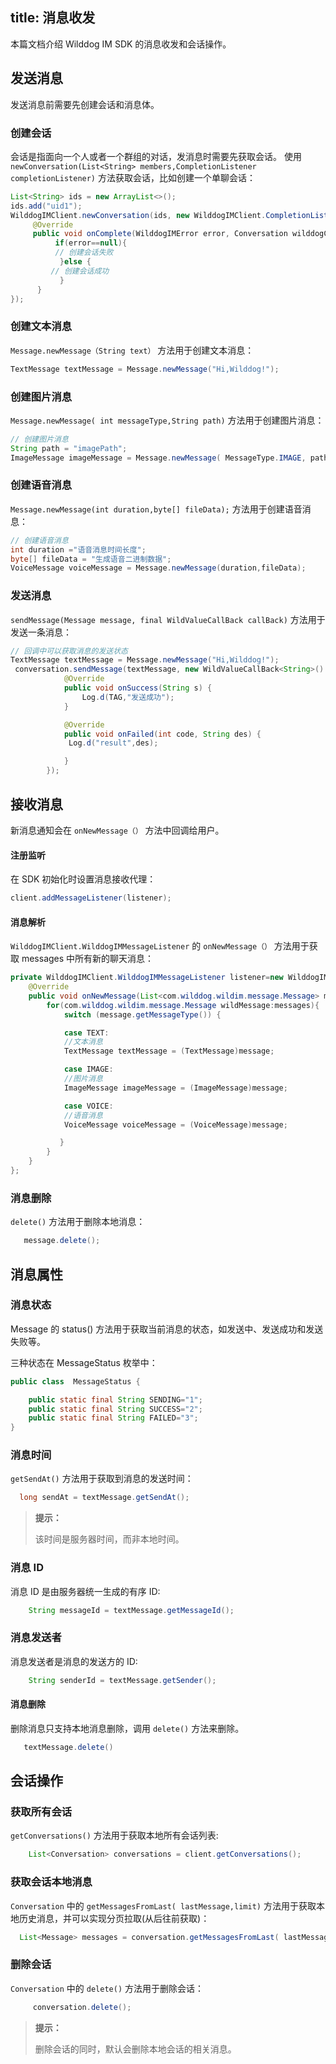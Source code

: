 title: 消息收发
---

本篇文档介绍 Wilddog IM SDK 的消息收发和会话操作。


## 发送消息

发送消息前需要先创建会话和消息体。

###  创建会话

会话是指面向一个人或者一个群组的对话，发消息时需要先获取会话。
使用 `newConversation(List<String> members,CompletionListener completionListener)` 方法获取会话，比如创建一个单聊会话：

```java
List<String> ids = new ArrayList<>();
ids.add("uid1");
WilddogIMClient.newConversation(ids, new WilddogIMClient.CompletionListener() {
     @Override
     public void onComplete(WilddogIMError error, Conversation wilddogConversation) {
          if(error==null){
          // 创建会话失败
           }else {
         // 创建会话成功
           }
      }
});

```

### 创建文本消息

`Message.newMessage（String text）` 方法用于创建文本消息：

```java
TextMessage textMessage = Message.newMessage("Hi,Wilddog!");
```

### 创建图片消息

`Message.newMessage( int messageType,String path)` 方法用于创建图片消息：

```java
// 创建图片消息
String path = "imagePath";
ImageMessage imageMessage = Message.newMessage( MessageType.IMAGE, path);
```

### 创建语音消息

`Message.newMessage(int duration,byte[] fileData);` 方法用于创建语音消息：

```java
// 创建语音消息
int duration ="语音消息时间长度";
byte[] fileData = "生成语音二进制数据";
VoiceMessage voiceMessage = Message.newMessage(duration,fileData);
```

### 发送消息

`sendMessage(Message message, final WildValueCallBack callBack)` 方法用于发送一条消息：

```java
// 回调中可以获取消息的发送状态
TextMessage textMessage = Message.newMessage("Hi,Wilddog!");
 conversation.sendMessage(textMessage, new WildValueCallBack<String>() {
            @Override
            public void onSuccess(String s) {
                Log.d(TAG,"发送成功");
            }

            @Override
            public void onFailed(int code, String des) {
             Log.d("result",des);

            }
        });

```

## 接收消息

新消息通知会在 `onNewMessage（）` 方法中回调给用户。


#### 注册监听

在 SDK 初始化时设置消息接收代理：

```java 
client.addMessageListener(listener);
```
	
#### 消息解析

`WilddogIMClient.WilddogIMMessageListener` 的 `onNewMessage（）` 方法用于获取 messages 中所有新的聊天消息：


```java
private WilddogIMClient.WilddogIMMessageListener listener=new WilddogIMClient.WilddogIMMessageListener() {
    @Override
    public void onNewMessage(List<com.wilddog.wildim.message.Message> messages) {
        for(com.wilddog.wildim.message.Message wildMessage:messages){
            switch (message.getMessageType()) {

            case TEXT:
            //文本消息
            TextMessage textMessage = (TextMessage)message;

            case IMAGE:
            //图片消息
            ImageMessage imageMessage = (ImageMessage)message;

            case VOICE:
            //语音消息
            VoiceMessage voiceMessage = (VoiceMessage)message;

           }
        }
    }
};
```

### 消息删除

`delete()` 方法用于删除本地消息：

```java
   message.delete();
```


## 消息属性

### 消息状态

Message 的 status() 方法用于获取当前消息的状态，如发送中、发送成功和发送失败等。

三种状态在 MessageStatus 枚举中：


```java
public class  MessageStatus {

    public static final String SENDING="1";
    public static final String SUCCESS="2";
    public static final String FAILED="3";
}

```

### 消息时间

 `getSendAt()` 方法用于获取到消息的发送时间：


```java
  long sendAt = textMessage.getSendAt();
```

<blockquote class="notice">
  <p><strong>提示：</strong></p>
  该时间是服务器时间，而非本地时间。
</blockquote>


### 消息 ID

消息 ID 是由服务器统一生成的有序 ID:

```java
	String messageId = textMessage.getMessageId();
```
	
### 消息发送者
消息发送者是消息的发送方的 ID:

```java
	String senderId = textMessage.getSender();
```

#### 消息删除

删除消息只支持本地消息删除，调用 `delete()` 方法来删除。

```java
   textMessage.delete()
```

##  会话操作

### 获取所有会话

`getConversations()` 方法用于获取本地所有会话列表:

```java
	List<Conversation> conversations = client.getConversations();
```


### 获取会话本地消息

`Conversation` 中的 `getMessagesFromLast( lastMessage,limit)` 方法用于获取本地历史消息，并可以实现分页拉取(从后往前获取)：

```java
  List<Message> messages = conversation.getMessagesFromLast( lastMessage,20);
```

### 删除会话

`Conversation` 中的 `delete()` 方法用于删除会话：
```java
	 conversation.delete();
```
 <blockquote class="notice">
  <p><strong>提示：</strong></p>
  删除会话的同时，默认会删除本地会话的相关消息。
</blockquote>
 